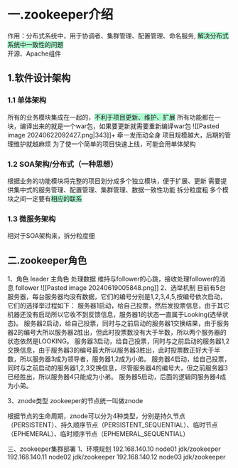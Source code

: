 # 一.zookeeper介绍
 作用：分布式系统中，用于协调者、集群管理、配置管理、命名服务, <span style="background:#affad1">解决分布式系统中一致性的问题</span>  
开源、Apache组件

## 1.软件设计架构

### 1.1 单体架构
所有的业务模块集成在一起的，<span style="background:#affad1">不利于项目更新、维护、扩展</span>
所有功能都在一块，编译出来的就是一个war包，如果要更新就需要重新编译war包
![[Pasted image 20240622092427.png|343]]+
牵一发而动全身
项目规模越大，后期的管理维护就越麻烦
为了使一个简单的项目快速上线，可能会用单体架构
### 1.2 SOA架构/分布式（一种思想）
根据业务的功能模块将完整的项目划分成多个独立模块，便于扩展、更新
需要提供集中式的服务管理、配置管理、集群管理、数据一致性功能
拆分粒度粗
多个模块之间一定要有<span style="background:#affad1">相应的联系</span>

### 1.3 微服务架构
相对于SOA架构来，拆分粒度细

## 二.zookeeper角色
1、角色
leader
主角色
处理数据
维持与follower的心跳，接收处理follower的消息
follower
![[Pasted image 20240619005848.png]]
2、选举机制
目前有5台服务器，每台服务器均没有数据，它们的编号分别是1,2,3,4,5,按编号依次启动，它们的选择举过程如下：
服务器1启动，给自己投票，然后发投票信息，由于其它机器还没有启动所以它收不到反馈信息，服务器1的状态一直属于Looking(选举状态)。
服务器2启动，给自己投票，同时与之前启动的服务器1交换结果，由于服务器2的编号大所以服务器2胜出，但此时投票数没有大于半数，所以两个服务器的状态依然是LOOKING。
服务器3启动，给自己投票，同时与之前启动的服务器1,2交换信息，由于服务器3的编号最大所以服务器3胜出，此时投票数正好大于半数，所以服务器3成为领导者，服务器1,2成为小弟。
服务器4启动，给自己投票，同时与之前启动的服务器1,2,3交换信息，尽管服务器4的编号大，但之前服务器3已经胜出，所以服务器4只能成为小弟。
服务器5启动，后面的逻辑同服务器4成为小弟。

3、znode类型
zookeeper的节点统一叫做znode

根据节点的生命周期，znode可以分为4种类型，分别是持久节点（PERSISTENT）、持久顺序节点（PERSISTENT_SEQUENTIAL）、临时节点（EPHEMERAL）、临时顺序节点（EPHEMERAL_SEQUENTIAL）

三、zookeeper集群部署
1、环境规划
192.168.140.10 node01 jdk/zookeeper
192.168.140.11 node02 jdk/zookeeper
192.168.140.12 node03 jdk/zookeeper
